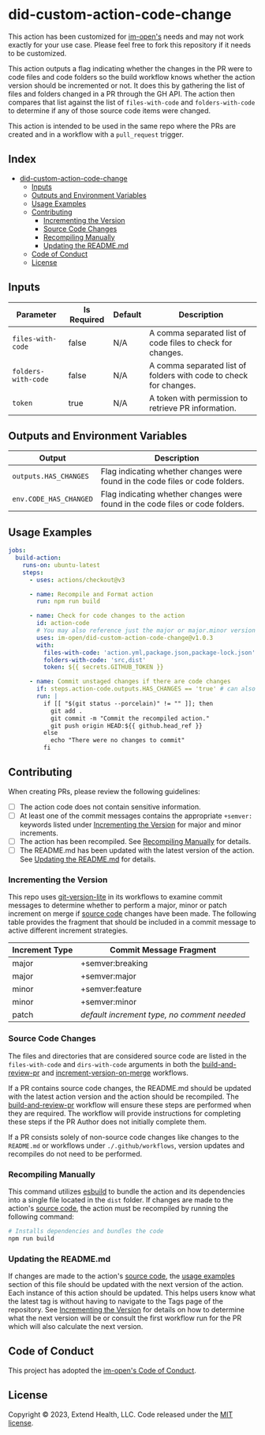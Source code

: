 # did-custom-action-code-change

This action has been customized for [im-open's] needs and may not work exactly for your use case. Please feel free to fork this repository if it needs to be customized.

This action outputs a flag indicating whether the changes in the PR were to code files and code folders so the build workflow knows whether the action version should be incremented or not. It does this by gathering the list of files and folders changed in a PR through the GH API. The action then compares that list against the list of `files-with-code` and `folders-with-code` to determine if any of those source code items were changed.

This action is intended to be used in the same repo where the PRs are created and in a workflow with a `pull_request` trigger.

## Index <!-- omit in toc -->

- [did-custom-action-code-change](#did-custom-action-code-change)
  - [Inputs](#inputs)
  - [Outputs and Environment Variables](#outputs-and-environment-variables)
  - [Usage Examples](#usage-examples)
  - [Contributing](#contributing)
    - [Incrementing the Version](#incrementing-the-version)
    - [Source Code Changes](#source-code-changes)
    - [Recompiling Manually](#recompiling-manually)
    - [Updating the README.md](#updating-the-readmemd)
  - [Code of Conduct](#code-of-conduct)
  - [License](#license)

## Inputs

| Parameter           | Is Required | Default | Description                                                       |
|---------------------|-------------|---------|-------------------------------------------------------------------|
| `files-with-code`   | false       | N/A     | A comma separated list of code files to check for changes.        |
| `folders-with-code` | false       | N/A     | A comma separated list of folders with code to check for changes. |
| `token`             | true        | N/A     | A token with permission to retrieve PR information.               |

## Outputs and Environment Variables

| Output                 | Description                                                                   |
|------------------------|-------------------------------------------------------------------------------|
| `outputs.HAS_CHANGES`  | Flag indicating whether changes were found in the code files or code folders. |
| `env.CODE_HAS_CHANGED` | Flag indicating whether changes were found in the code files or code folders. |

## Usage Examples

```yml
jobs:
  build-action:
    runs-on: ubuntu-latest
    steps:
      - uses: actions/checkout@v3

      - name: Recompile and Format action
        run: npm run build

      - name: Check for code changes to the action
        id: action-code
        # You may also reference just the major or major.minor version
        uses: im-open/did-custom-action-code-change@v1.0.3
        with:
          files-with-code: 'action.yml,package.json,package-lock.json'
          folders-with-code: 'src,dist'
          token: ${{ secrets.GITHUB_TOKEN }}

      - name: Commit unstaged changes if there are code changes
        if: steps.action-code.outputs.HAS_CHANGES == 'true' # can also use env.CODE_HAS_CHANGED
        run: |
          if [[ "$(git status --porcelain)" != "" ]]; then
            git add .
            git commit -m "Commit the recompiled action."
            git push origin HEAD:${{ github.head_ref }}
          else
            echo "There were no changes to commit"
          fi
```

## Contributing

When creating PRs, please review the following guidelines:

- [ ] The action code does not contain sensitive information.
- [ ] At least one of the commit messages contains the appropriate `+semver:` keywords listed under [Incrementing the Version] for major and minor increments.
- [ ] The action has been recompiled.  See [Recompiling Manually] for details.
- [ ] The README.md has been updated with the latest version of the action.  See [Updating the README.md] for details.

### Incrementing the Version

This repo uses [git-version-lite] in its workflows to examine commit messages to determine whether to perform a major, minor or patch increment on merge if [source code] changes have been made.  The following table provides the fragment that should be included in a commit message to active different increment strategies.

| Increment Type | Commit Message Fragment                     |
|----------------|---------------------------------------------|
| major          | +semver:breaking                            |
| major          | +semver:major                               |
| minor          | +semver:feature                             |
| minor          | +semver:minor                               |
| patch          | *default increment type, no comment needed* |

### Source Code Changes

The files and directories that are considered source code are listed in the `files-with-code` and `dirs-with-code` arguments in both the [build-and-review-pr] and [increment-version-on-merge] workflows.  

If a PR contains source code changes, the README.md should be updated with the latest action version and the action should be recompiled.  The [build-and-review-pr] workflow will ensure these steps are performed when they are required.  The workflow will provide instructions for completing these steps if the PR Author does not initially complete them.

If a PR consists solely of non-source code changes like changes to the `README.md` or workflows under `./.github/workflows`, version updates and recompiles do not need to be performed.

### Recompiling Manually

This command utilizes [esbuild] to bundle the action and its dependencies into a single file located in the `dist` folder.  If changes are made to the action's [source code], the action must be recompiled by running the following command:

```sh
# Installs dependencies and bundles the code
npm run build
```

### Updating the README.md

If changes are made to the action's [source code], the [usage examples] section of this file should be updated with the next version of the action.  Each instance of this action should be updated.  This helps users know what the latest tag is without having to navigate to the Tags page of the repository.  See [Incrementing the Version] for details on how to determine what the next version will be or consult the first workflow run for the PR which will also calculate the next version.

## Code of Conduct

This project has adopted the [im-open's Code of Conduct](https://github.com/im-open/.github/blob/main/CODE_OF_CONDUCT.md).

## License

Copyright &copy; 2023, Extend Health, LLC. Code released under the [MIT license](LICENSE).

<!-- Links -->
[Incrementing the Version]: #incrementing-the-version
[Recompiling Manually]: #recompiling-manually
[Updating the README.md]: #updating-the-readmemd
[source code]: #source-code-changes
[usage examples]: #usage-examples
[build-and-review-pr]: ./.github/workflows/build-and-review-pr.yml
[increment-version-on-merge]: ./.github/workflows/increment-version-on-merge.yml
[esbuild]: https://esbuild.github.io/getting-started/#bundling-for-node
[git-version-lite]: https://github.com/im-open/git-version-lite
[im-open's]: https://github.com/im-open
